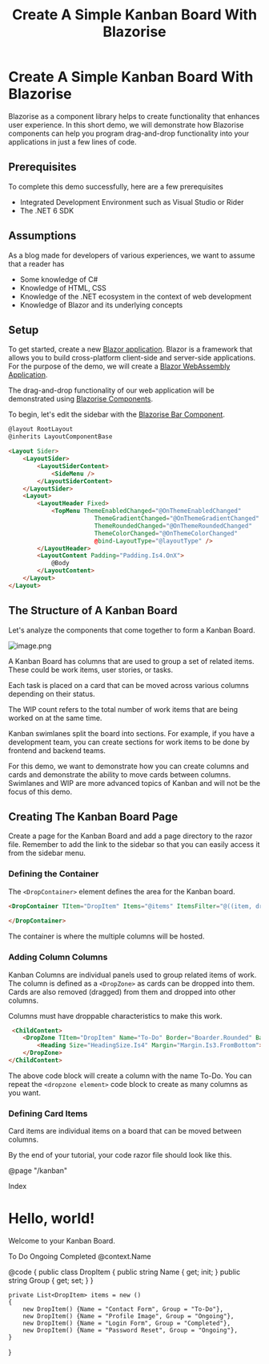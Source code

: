 ﻿---
title: Create A Simple Kanban Board With Blazorise
description: In the blog, we build a simple kanban board to demonstrate the drag-and-drop capabilities of Blazorise components 
permalink: /blog/create-a-simple-kanban-board-with-blazorise
canonical: /blog/create-a-simple-kanban-board-with-blazorise
image-url: /img/blog/2022-09-13/Create_A_Simple_Kanban_Board_With_Blazorise.png
image-text: Create a simple blazor drag and drop kanban board
author-name: James Amattey
author-image: james
posted-on: September 13th, 2022
read-time: 6 min
---

# Create A Simple Kanban Board With Blazorise

Blazorise as a component library helps to create functionality that enhances user experience. In this short demo, we will demonstrate how Blazorise components can help you program drag-and-drop functionality into your applications in just a few lines of code. 

## Prerequisites

To complete this demo successfully, here are a few prerequisites

- Integrated Development Environment such as Visual Studio or Rider
- The .NET 6 SDK

## Assumptions

As a blog made for developers of various experiences, we want to assume that a reader has

- Some knowledge of C#
- Knowledge of HTML, CSS
- Knowledge of the .NET ecosystem in the context of web development
- Knowledge of Blazor and its underlying concepts

## Setup

To get started, create a new [Blazor application](blog/create-a-blazor-application). Blazor is a framework that allows you to build cross-platform client-side and server-side applications. For the purpose of the demo, we will create a [Blazor WebAssembly Application](blog/what-is-blazor-wasm). 

The drag-and-drop functionality of our web application will be demonstrated using [Blazorise Components](docs/components/dragdrop).

To begin, let's edit the sidebar with the [Blazorise Bar Component](docs/components/bar). 

```html
@layout RootLayout
@inherits LayoutComponentBase

<Layout Sider>
    <LayoutSider>
        <LayoutSiderContent>
            <SideMenu />
        </LayoutSiderContent>
    </LayoutSider>
    <Layout>
        <LayoutHeader Fixed>
            <TopMenu ThemeEnabledChanged="@OnThemeEnabledChanged"
                        ThemeGradientChanged="@OnThemeGradientChanged"
                        ThemeRoundedChanged="@OnThemeRoundedChanged"
                        ThemeColorChanged="@OnThemeColorChanged"
                        @bind-LayoutType="@layoutType" />
        </LayoutHeader>
        <LayoutContent Padding="Padding.Is4.OnX">
            @Body
        </LayoutContent>
    </Layout>
</Layout>
 ```

## The Structure of A Kanban Board

Let's analyze the components that come together to form a Kanban Board. 

![image.png](https://cdn.hashnode.com/res/hashnode/image/upload/v1662979515435/SRMrlmJKi.png)

A Kanban Board has columns that are used to group a set of related items. These could be work items, user stories, or tasks. 

Each task is placed on a card that can be moved across various columns depending on their status.  

The WIP count refers to the total number of work items that are being worked on at the same time. 

Kanban swimlanes split the board into sections. For example, if you have a development team, you can create sections for work items to be done by frontend and backend teams. 

For this demo, we want to demonstrate how you can create columns and cards and demonstrate the ability to move cards between columns.
Swimlanes and WIP are more advanced topics of Kanban and will not be the focus of this demo. 


## Creating The Kanban Board Page

Create a page for the Kanban Board and add a page directory to the razor file. Remember to add the link to the sidebar so that you can easily access it from the sidebar menu. 

### Defining the Container

The `<DropContainer>` element defines the area for the Kanban board. 

```html
<DropContainer TItem="DropItem" Items="@items" ItemsFilter="@((item, dropZone) => item.Group == dropZone)" ItemDropped="@itemsDropped" Flex="Flex.Wrap.Grow.Is1">
   
</DropContainer>
```

The container is where the multiple columns will be hosted.

### Adding Column Columns

Kanban Columns are individual panels used to group related items of work. The column is defined as a `<DropZone>` as cards can be dropped into them. Cards are also removed (dragged) from them and dropped into other columns.

Columns must have droppable characteristics to make this work. 

```html
 <ChildContent>
    <DropZone TItem="DropItem" Name="To-Do" Border="Boarder.Rounded" Background="Background.Light" Padding="Padding.Is3" Margin="Margin.Is3" Flex="Flex.Grow.Is1">
        <Heading Size="HeadingSize.Is4" Margin="Margin.Is3.FromBottom">To Do</Heading>
    </DropZone>
</ChildContent>
```

The above code block will create a column with the name To-Do. You can repeat the `<dropzone element>` code block to create as many columns as you want.

### Defining Card Items
Card items are individual items on a board that can be moved between columns. 

By the end of your tutorial, your code razor file should look like this. 

@page "/kanban"

<PageTitle>Index</PageTitle>

<h1>Hello, world!</h1>

Welcome to your Kanban Board.

<DropContainer TItem="DropItem" Items="@items" ItemsFilter="@((item, dropZone) => item.Group == dropZone)" ItemDropped="@itemsDropped" Flex="Flex.Wrap.Grow.Is1">
    <ChildContent>
        <DropZone TItem="DropItem" Name="To-Do" Border="Boarder.Rounded" Background="Background.Light" Padding="Padding.Is3" Margin="Margin.Is3" Flex="Flex.Grow.Is1">
            <Heading Size="HeadingSize.Is4" Margin="Margin.Is3.FromBottom">To Do</Heading>
        </DropZone>
        <DropZone TItem="DropItem" Name="Ongoing" Border="Boarder.Rounded" Background="Background.Light" Padding="Padding.Is3" Margin="Margin.Is3" Flex="Flex.Grow.Is1">
            <Heading Size="HeadingSize.Is4" Margin="Margin.Is3.FromBottom">Ongoing</Heading>
        </DropZone>
        <DropZone TItem="DropItem" Name="Completed" Border="Boarder.Rounded" Background="Background.Light" Padding="Padding.Is3" Margin="Margin.Is3" Flex="Flex.Grow.Is1">
            <Heading Size="HeadingSize.Is4" Margin="Margin.Is3.FromBottom">Completed</Heading>
        </DropZone>
    </ChildContent>
    <ItemTemplate>
        <Card Shadow="Shadow.Default" Margin="Margin.Is3.OnY">
            <CardBody>
                @context.Name
            </CardBody>
        </Card>
    </ItemTemplate>
</DropContainer>

@code {
    public class DropItem
    {
        public string Name { get; init; }
        public string Group { get; set; }
    }

    private List<DropItem> items = new ()
    {
        new DropItem() {Name = "Contact Form", Group = "To-Do"},
        new DropItem() {Name = "Profile Image", Group = "Ongoing"},
        new DropItem() {Name = "Login Form", Group = "Completed"},
        new DropItem() {Name = "Password Reset", Group = "Ongoing"},
    }
}


